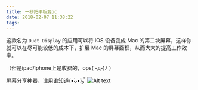 ```yaml
---
title: 一秒把平板变pc
date: 2018-02-07 11:38:22
tags:
---
```

这款名为 `Duet Display` 的应用可以将 iOS 设备变成 Mac 的第二块屏幕，这样你就可以在尽可能较低的成本下，扩展 Mac 的屏幕面积，从而大大的提高工作效率。

（但是ipad/iphone上是收费的，ops( -д-)ﾉ ）

屏幕分享神器，谁用谁知道(•̀ᴗ•́)و ̑̑ 
![Alt text](./1517974768509.png)